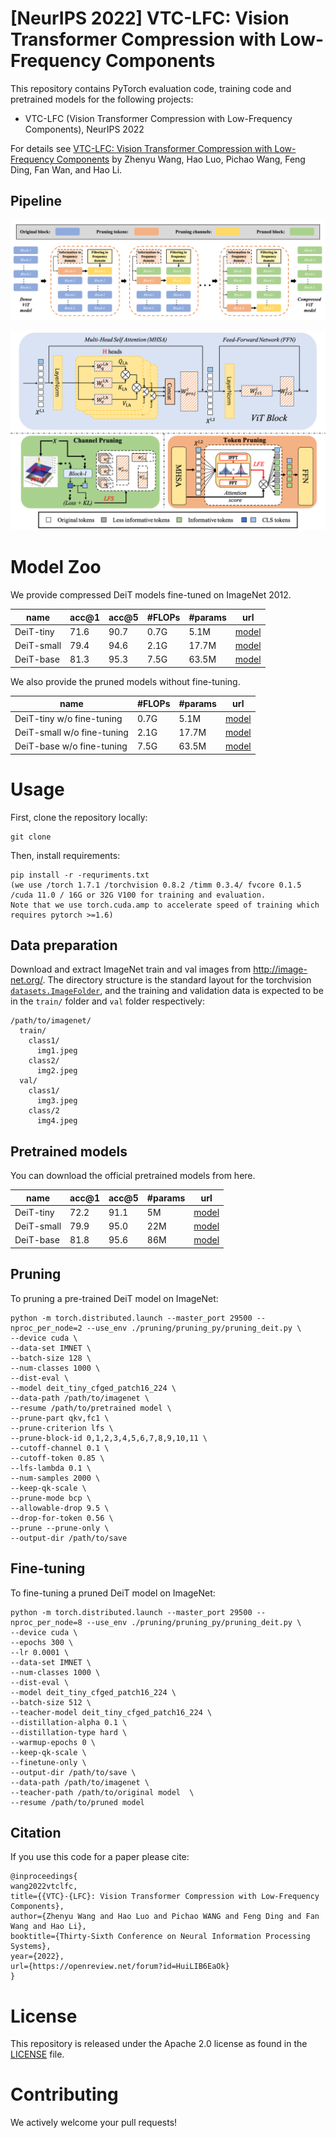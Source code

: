 # [NeurIPS 2022] VTC-LFC: Vision Transformer Compression with Low-Frequency Components

This repository contains PyTorch evaluation code, training code and pretrained models for the following projects:
* VTC-LFC (Vision Transformer Compression with Low-Frequency Components), NeurIPS 2022

For details see [VTC-LFC: Vision Transformer Compression with Low-Frequency Components](https://openreview.net/forum?id=HuiLIB6EaOk) by Zhenyu Wang, Hao Luo, Pichao Wang, Feng Ding, Fan Wan, and Hao Li. 

## Pipeline

![framework](figs/bcp.png)

![framework](figs/lfs-lfe.png)

# Model Zoo

We provide compressed DeiT models fine-tuned on ImageNet 2012.

| name | acc@1 | acc@5 | #FLOPs | #params | url |
| --- | --- | --- | --- | --- | --- |
| DeiT-tiny | 71.6 | 90.7 | 0.7G | 5.1M | [model](https://drive.google.com/file/d/1NSq3SRxnObfl6oaFE5gHtjnhzm0Lfc6S/view?usp=sharing) |
| DeiT-small | 79.4 | 94.6 | 2.1G | 17.7M | [model](https://drive.google.com/file/d/1pi8IOo35qcTuHl1yL4lOTqD0qj5LFsp-/view?usp=sharing) |
| DeiT-base | 81.3 | 95.3 | 7.5G | 63.5M | [model](https://drive.google.com/file/d/1JvFJ6IQo1vxI1sMeURtkxEINy1tmKDNa/view?usp=sharing) |

We also provide the pruned models without fine-tuning.

| name | #FLOPs | #params | url |
| --- | --- | --- | --- |
| DeiT-tiny w/o fine-tuning | 0.7G | 5.1M | [model](https://drive.google.com/file/d/1thTwwgc_qxpZ4XI-5bj58Rj2m8CK6Rar/view?usp=sharing) |
| DeiT-small w/o fine-tuning | 2.1G | 17.7M | [model](https://drive.google.com/file/d/1L5dj-xIhnsicwy8RC89wl83rJfdjx2Uv/view?usp=sharing) |
| DeiT-base w/o fine-tuning | 7.5G | 63.5M | [model](https://drive.google.com/file/d/1MYb7WnJSVjrYacBOeuzEbksDf8bdaD5u/view?usp=sharing) |

# Usage

First, clone the repository locally:
```
git clone
```
Then, install requirements:
```
pip install -r -requriments.txt
(we use /torch 1.7.1 /torchvision 0.8.2 /timm 0.3.4/ fvcore 0.1.5 /cuda 11.0 / 16G or 32G V100 for training and evaluation.
Note that we use torch.cuda.amp to accelerate speed of training which requires pytorch >=1.6)
```
## Data preparation

Download and extract ImageNet train and val images from http://image-net.org/.
The directory structure is the standard layout for the torchvision [`datasets.ImageFolder`](https://pytorch.org/docs/stable/torchvision/datasets.html#imagefolder), and the training and validation data is expected to be in the `train/` folder and `val` folder respectively:

```
/path/to/imagenet/
  train/
    class1/
      img1.jpeg
    class2/
      img2.jpeg
  val/
    class1/
      img3.jpeg
    class/2
      img4.jpeg
```

## Pretrained models

You can download the official pretrained models from here.

| name | acc@1 | acc@5 | #params | url |
| --- | --- | --- | --- | --- |
| DeiT-tiny | 72.2 | 91.1 | 5M | [model](https://dl.fbaipublicfiles.com/deit/deit_tiny_patch16_224-a1311bcf.pth) |
| DeiT-small | 79.9 | 95.0 | 22M| [model](https://dl.fbaipublicfiles.com/deit/deit_small_patch16_224-cd65a155.pth) |
| DeiT-base | 81.8 | 95.6 | 86M | [model](https://dl.fbaipublicfiles.com/deit/deit_base_patch16_224-b5f2ef4d.pth) |

## Pruning
To pruning a pre-trained DeiT model on ImageNet:
```
python -m torch.distributed.launch --master_port 29500 --nproc_per_node=2 --use_env ./pruning/pruning_py/pruning_deit.py \
--device cuda \
--data-set IMNET \
--batch-size 128 \
--num-classes 1000 \
--dist-eval \
--model deit_tiny_cfged_patch16_224 \
--data-path /path/to/imagenet \
--resume /path/to/pretrained model \
--prune-part qkv,fc1 \
--prune-criterion lfs \
--prune-block-id 0,1,2,3,4,5,6,7,8,9,10,11 \
--cutoff-channel 0.1 \
--cutoff-token 0.85 \
--lfs-lambda 0.1 \
--num-samples 2000 \
--keep-qk-scale \
--prune-mode bcp \
--allowable-drop 9.5 \
--drop-for-token 0.56 \
--prune --prune-only \
--output-dir /path/to/save
```

## Fine-tuning
To fine-tuning a pruned DeiT model on ImageNet:
```
python -m torch.distributed.launch --master_port 29500 --nproc_per_node=8 --use_env ./pruning/pruning_py/pruning_deit.py \
--device cuda \
--epochs 300 \
--lr 0.0001 \
--data-set IMNET \
--num-classes 1000 \
--dist-eval \
--model deit_tiny_cfged_patch16_224 \
--batch-size 512 \
--teacher-model deit_tiny_cfged_patch16_224 \
--distillation-alpha 0.1 \
--distillation-type hard \
--warmup-epochs 0 \
--keep-qk-scale \
--finetune-only \
--output-dir /path/to/save \
--data-path /path/to/imagenet \
--teacher-path /path/to/original model  \
--resume /path/to/pruned model
```

## Citation

If you use this code for a paper please cite:

```
@inproceedings{
wang2022vtclfc,
title={{VTC}-{LFC}: Vision Transformer Compression with Low-Frequency Components},
author={Zhenyu Wang and Hao Luo and Pichao WANG and Feng Ding and Fan Wang and Hao Li},
booktitle={Thirty-Sixth Conference on Neural Information Processing Systems},
year={2022},
url={https://openreview.net/forum?id=HuiLIB6EaOk}
}
```

# License
This repository is released under the Apache 2.0 license as found in the [LICENSE](LICENSE) file.

# Contributing
We actively welcome your pull requests!
